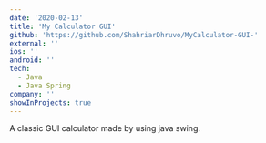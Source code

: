 ```yaml
---
date: '2020-02-13'
title: 'My Calculator GUI'
github: 'https://github.com/ShahriarDhruvo/MyCalculator-GUI-'
external: ''
ios: ''
android: ''
tech:
  - Java
  - Java Spring
company: ''
showInProjects: true
---
```


A classic GUI calculator made by using java swing.
